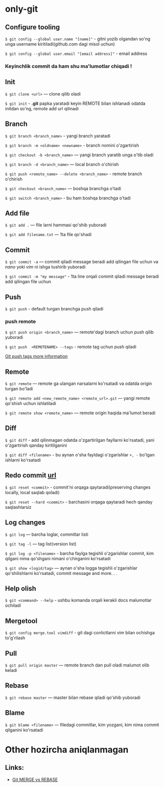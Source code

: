 # only-git

## Configure tooling
`$ git config --global user.name "[name]"` - gitni yozib olgandan so'ng unga username kiritiladi(github.com dagi misol uchun)

`$ git config --global user.email "[email address]"` - email address

### Keyinchlik commit da ham shu ma'lumotlar chiqadi !

## Init
`$ git clone <url>` — clone qilib oladi

`$ git init` - **.git** papka yaratadi keyin REMOTE bilan ishlanadi odatda initdan so'ng, remote add url qilinadi

## Branch
`$ git branch <branch_name>` - yangi branch yaratadi

`$ git branch -m <oldname> <newname>` - branch nomini o'zgartirish

`$ git checkout -b <branch_name>` — yangi branch yaratib unga o'tib oladi

`$ git branch -d <branch_name>` — local branch o'chirish

`$ git push <remote_name> --delete <branch_name>` - remote branch o'chirish

`$ git checkout <branch_name>` — boshqa branchga o'tadi

`$ git switch <branch_name>` - bu ham boshqa branchga o'tadi 

## Add file
`$ git add .` — file larni hammasi qo'shib yuboradi

`$ git add filename.txt` — 1ta file qo'shadi

## Commit
`$ git commit -a` — commit qiladi message beradi add qilingan file uchun va *nano* yoki *vim* ni ishga tushirib yuboradi

`$ git commit -m "my message"` - 1ta line orqali commit qiladi message beradi add qilingan file uchun

## Push
`$ git push` - default turgan branchga push qiladi

### push remote
`$ git push origin <branch_name>` — remote'dagi branch uchun push qilib yuboradi

`$ git push  <REMOTENAME> --tags` - remote tag uchun push qiladi

<a href="https://stackoverflow.com/questions/5195859/how-do-you-push-a-tag-to-a-remote-repository-using-git">Git push tags more information</a>


## Remote
`$ git remote` 
— remote ga ulangan narsalarni ko'rsatadi va odatda origin turgan bo'ladi

`$ git remote add <new_remote_name> <remote_url>.git`
 — yangi remote qo'shish uchun ishlatiladi

`$ git remote show <remote_name>` — remote origin haqida ma'lumot beradi

## Diff
`$ git diff` - add qilinmagan odatda o'zgartirilgan fayllarni ko'rsatadi, yani o'zgartirish qanday kiritilganini

`$ git diff <filename>` - bu aynan o'sha fayldagi o'zgarishlar `+, -` bo'lgan ishlarni ko'rsatadi


## Redo commit <a href="https://stackoverflow.com/questions/2530060/in-plain-english-what-does-git-reset-do">url</a>
`$ git reset <commit>` - commit'ni orqaga qaytaradi(preserving changes locally, local saqlab qoladi)

`$ git reset --hard <commit>` - barchasini orqaga qaytaradi hech qanday saqlashlarsiz

## Log changes
`$ git log` — barcha loglar, commitlar listi

`$ git tag -l` — tag list(version list) 

`$ git log -p <filename>` - barcha faylga tegishli o'zgarishlar commit, kim qilgani nima qo'shgani nimani o'chirganini ko'rsatadi

`$ git show <logid/tag>`
 — aynan o'sha logga tegishli o'zgarishlar qo'shilishlarni ko'rsatadi, commit message and more. . .

## Help olish
`$ git <command> --help` - ushbu komanda orqali kerakli docs malumotlar ochiladi


## Mergetool
`$ git config merge.tool vimdiff` - git dagi conlictlarni vim bilan ochishga to'g'rilash

## Pull
`$ git pull origin master` — remote branch dan pull oladi malumot olib keladi


## Rebase
`$ git rebase master` — master bilan rebase qiladi qo'shib yuboradi

## Blame
`$ git blame <filename>` — filedagi commitlar, kim yozgani, kim nima commit qilganini ko'rsatadi


# Other hozircha aniqlanmagan


## Links:
- <a href="https://www.youtube.com/watch?v=CRlGDDprdOQ&ab_channel=Academind">Git MERGE vs REBASE
</a>
